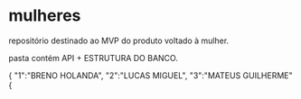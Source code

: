 # mulheres

repositório destinado ao MVP do produto voltado à mulher.

pasta contém API + ESTRUTURA DO BANCO.

{
  "1":"BRENO HOLANDA",
  "2":"LUCAS MIGUEL",
  "3":"MATEUS GUILHERME"
{
